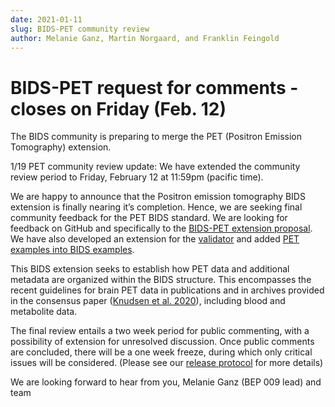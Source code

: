 ```yaml
---
date: 2021-01-11
slug: BIDS-PET community review
author: Melanie Ganz, Martin Norgaard, and Franklin Feingold
---
```


# BIDS-PET request for comments - closes on Friday (Feb. 12)

The BIDS community is preparing to merge the PET (Positron Emission Tomography) extension.

<!--more-->

1/19 PET community review update: We have extended the community review period to Friday, February 12 at 11:59pm (pacific time).

We are happy to announce that the Positron emission tomography BIDS extension is finally nearing it’s completion. Hence, we are seeking final community feedback for the PET BIDS standard. We are looking for feedback on GitHub and specifically to the [BIDS-PET extension proposal](https://github.com/bids-standard/bids-specification/pull/633). We have also developed an extension for the [validator](https://github.com/bids-standard/bids-validator/pull/1088) and added [PET examples into BIDS examples](https://github.com/bids-standard/bids-examples/).

This BIDS extension seeks to establish how PET data and additional metadata are organized within the BIDS structure. This encompasses the recent guidelines for brain PET data in publications and in archives provided in the consensus paper ([Knudsen et al. 2020](https://doi.org/10.1177/0271678X20905433)), including blood and metabolite data.

The final review entails a two week period for public commenting, with a possibility of extension for unresolved discussion. Once public comments are concluded, there will be a one week freeze, during which only critical issues will be considered. (Please see our [release protocol](https://github.com/bids-standard/bids-specification/blob/master/Release_Protocol.md) for more details)

We are looking forward to hear from you,
Melanie Ganz (BEP 009 lead) and team
